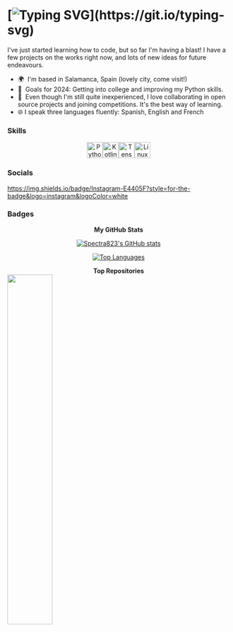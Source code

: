 [![Typing SVG](https://readme-typing-svg.herokuapp.com?font=Sixtyfour&pause=1000&color=B83FF7&center=true&random=false&width=500&lines=%C2%A1Hey+there!;I'm+Carla+(a.k.a+Spectra))](https://git.io/typing-svg)
=====================================

I've just started learning how to code, but so far I'm having a blast! I have a few projects on the works right now, and lots of new ideas for future endeavours.

*   🌍  I'm based in Salamanca, Spain (lovely city, come visit!)
*   🥅  Goals for 2024: Getting into college and improving my Python skills.
*   🤝  Even though I'm still quite inexperienced, I love collaborating in open source projects and joining competitions. It's the best way of learning.
*   🌐  I speak three languages fluently: Spanish, English and French

### Skills

<p align="center">
<a href="https://www.python.org/" target="_blank" rel="noreferrer"><img src="https://raw.githubusercontent.com/danielcranney/readme-generator/main/public/icons/skills/python-colored.svg" width="36" height="36" alt="Python" /></a><a href="https://kotlinlang.org/" target="_blank" rel="noreferrer"><img src="https://raw.githubusercontent.com/danielcranney/readme-generator/main/public/icons/skills/kotlin-colored.svg" width="36" height="36" alt="Kotlin" /></a><a href="https://www.tensorflow.org/" target="_blank" rel="noreferrer"><img src="https://raw.githubusercontent.com/danielcranney/readme-generator/main/public/icons/skills/tensorflow-colored.svg" width="36" height="36" alt="TensorFlow" /></a><a href="https://www.linux.org" target="_blank" rel="noreferrer"><img src="https://raw.githubusercontent.com/danielcranney/readme-generator/main/public/icons/skills/linux-colored.svg" width="36" height="36" alt="Linux" /></a>
  
### Socials

https://img.shields.io/badge/Instagram-E4405F?style=for-the-badge&logo=instagram&logoColor=white

### Badges
<div align=center>

<b>My GitHub Stats</b>
<div align=center>
<a href="http://www.github.com/Spectra823"><img src="https://github-readme-stats.vercel.app/api?username=Spectra823&show_icons=true&hide=&count_private=true&title_color=6366f1&text_color=ffffff&icon_color=a855f7&bg_color=181824&hide_border=true&show_icons=true" alt="Spectra823's GitHub stats" /></a>


<a href="https://github.com/Spectra823" align="center"><img src="https://github-readme-stats.vercel.app/api/top-langs/?username=Spectra823&langs_count=10&title_color=6366f1&text_color=ffffff&icon_color=a855f7&bg_color=181824&hide_border=true&locale=en&custom_title=Top%20%Languages" alt="Top Languages" /></a>

<div align=center>
<b>Top Repositories</b>

<div width="100%" align="center"><a href="https://github.com/Spectra823/MelAdvisor" align="left"><img align="left" width="45%" src="https://github-readme-stats.vercel.app/api/pin/?username=Spectra823&repo=MelAdvisor&title_color=6366f1&text_color=ffffff&icon_color=a855f7&bg_color=181824&hide_border=true&locale=en" /></a></div><br /><br /><br /><br /><br /><br /><br />
